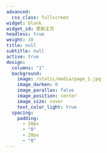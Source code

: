 ```yaml
---
advanced:
  css_class: fullscreen
widget: blank
widget_id: 更新主页
headless: true
weight: 30
title: null
subtitle: null
active: true
design:
  columns: "1"
  background:
    image: /static/media/page_1.jpg
    image_darken: 0
    image_parallax: false
    image_position: center
    image_size: cover
    text_color_light: true
  spacing:
    padding:
      - 20px
      - "0"
      - 20px
      - "0"
---
```

